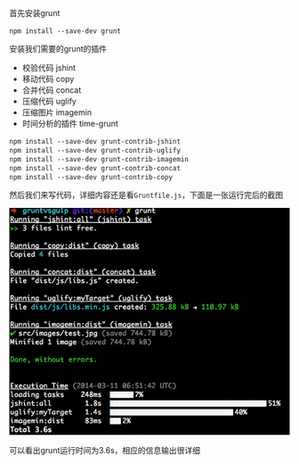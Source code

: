 首先安装grunt

```
npm install --save-dev grunt
```

安装我们需要的grunt的插件

* 校验代码 jshint 
* 移动代码 copy
* 合并代码 concat
* 压缩代码 uglify
* 压缩图片 imagemin
* 时间分析的插件 time-grunt

```
npm install --save-dev grunt-contrib-jshint
npm install --save-dev grunt-contrib-uglify
npm install --save-dev grunt-contrib-imagemin
npm install --save-dev grunt-contrib-concat
npm install --save-dev grunt-contrib-copy
```

然后我们来写代码，详细内容还是看`Gruntfile.js`，下面是一张运行完后的截图

![](./images/grunt-result.png)

可以看出grunt运行时间为3.6s，相应的信息输出很详细

